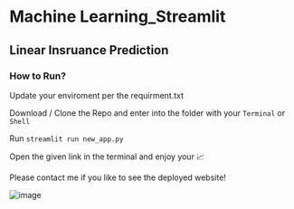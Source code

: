 # Machine Learning_Streamlit
## Linear Insruance Prediction

### How to Run?

Update your enviroment per the requirment.txt

Download / Clone the Repo and enter into the folder with your `Terminal` or `Shell`

Run `streamlit run new_app.py` 

Open the given link in the terminal and enjoy your 📈

Please contact me if you like to see the deployed website!

![image](https://github.com/akifkhawaja/Linear_Insurance_Prediction_Streamlit/blob/9e088838b82436326d9b6e6e19fe9c5fe5142c89/Insurance%20Charges%20Prediction%20App.JPG)
